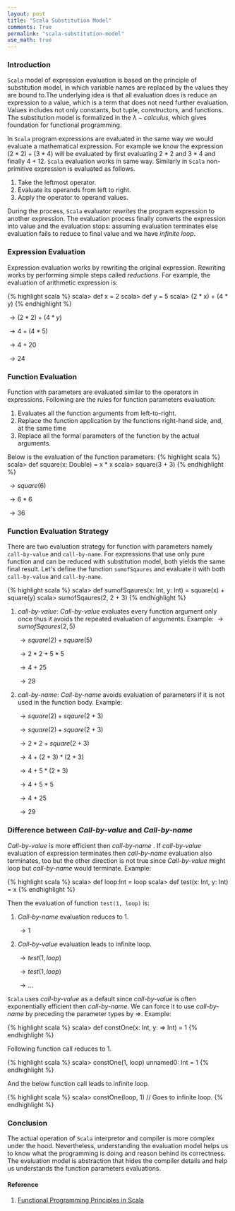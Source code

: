 ```yaml
---
layout: post
title: "Scala Substitution Model"
comments: True
permalink: "scala-substitution-model"
use_math: true
---
```


### Introduction

`Scala` model of expression evaluation is based on the principle of substitution
model, in which variable names are replaced by the values they are bound to.The underlying
idea is that all evaluation does is reduce an expression to a value, which is a term that
does not need further evaluation. Values includes not only constants, but tuple, constructors, and
functions. The substitution model is formalized in the $\lambda-calculus$, which gives foundation for functional programming.

In `Scala` program expressions are evaluated in the same way we would evaluate a mathematical expression. For example we know the expression $(2 * 2) + (3 * 4)$ will be evaluated by first evaluating $2 * 2$ and $3 * 4$ and finally $4 + 12$. `Scala` evaluation works in same way. Similarly in `Scala` non-primitive expression is evaluated as follows.

1. Take the leftmost operator.
2. Evaluate its operands from left to right.
3. Apply the operator to operand values.

During the process, `Scala` evaluator *rewrites* the program expression to another expression. The evaluation process finally converts the expression into value and the evaluation stops: assuming evaluation terminates else evaluation fails to reduce to final value and we have *infinite loop*.

### Expression Evaluation
Expression evaluation works by rewriting the original expression. Rewriting works by performing simple steps called *reductions*. For example, the evaluation of arithmetic expression is:

{% highlight scala %}
  scala> def x = 2
  scala> def y = 5
  scala> (2 * x) + (4 * y)
{% endhighlight %}

$\to (2 * 2) + (4 * y)$

$\to 4 + (4 * 5)$

$\to 4 + 20$

$\to 24$

### Function Evaluation
Function with parameters are evaluated similar to the operators in expressions. Following are the rules for function parameters evaluation:
1. Evaluates all the function arguments from left-to-right.
2. Replace the function application by the functions right-hand side, and, at the same time
3. Replace all the formal parameters of the function by the actual arguments.

Below is the evaluation of the function parameters:
{% highlight scala %}
  scala> def square(x: Double) = x * x
  scala> square(3 + 3)
{% endhighlight %}

$\to square(6)$

$\to 6 * 6$

$\to 36$

### Function Evaluation Strategy
There are two evaluation strategy for function with parameters namely `call-by-value` and `call-by-name`. For expressions that use only pure function and can be reduced with substitution model, both yields the same final result. Let's define the function `sumofSqaures` and evaluate it with both `call-by-value` and `call-by-name`.

{% highlight scala %}
  scala> def sumofSqaures(x: Int, y: Int) = square(x) + square(y)
  scala> sumofSqaures(2, 2 + 3)
{% endhighlight %}

1. *call-by-value*: *Call-by-value* evaluates every function argument only once thus it avoids the repeated evaluation of arguments. Example:
$\to sumofSqaures(2, 5)$

    $\to square(2) + square(5)$

    $\to 2*2 + 5 * 5$

    $\to 4 + 25$

    $\to 29$
2. *call-by-name*: *Call-by-name* avoids evaluation of parameters if it is not used in the function body. Example:

    $\to square(2) + sqaure(2 + 3)$

    $\to square(2) + square( 2 + 3)$

    $\to 2 * 2 + square(2 + 3)$

    $\to 4 + (2 + 3) * (2 + 3)$

    $\to 4 + 5 * (2 * 3)$

    $\to 4 + 5 * 5$

    $\to 4 + 25$

    $\to 29$

### Difference between *Call-by-value* and  *Call-by-name*
  *Call-by-value* is more efficient then *call-by-name* . If *call-by-value* evaluation of expression terminates then *call-by-name* evaluation also terminates, too but the other direction is not true since *Call-by-value*  might loop but *call-by-name* would terminate. Example:

  {% highlight scala %}
    scala> def loop:Int = loop
    scala> def test(x: Int, y: Int) = x {% endhighlight %}

  Then the evaluation of function `test(1, loop)` is:


  1. *Call-by-name* evaluation reduces to $1$.

     $\to 1$

  2. *Call-by-value* evaluation leads to infinite loop.

     $\to test(1, loop)$

     $\to test(1, loop)$

     $\to ...$

 `Scala` uses *call-by-value* as a default since *call-by-value* is often exponentially efficient then *call-by-name*. We can force it to use *call-by-name* by preceding the parameter types by $\Rightarrow$. Example:

 {% highlight scala %}
  scala> def constOne(x: Int, y: => Int) = 1 {% endhighlight %}

Following function call reduces to 1.

{% highlight scala %}
  scala> constOne(1, loop)
  unnamed0: Int = 1
{% endhighlight %}

And the below function call leads to infinite loop.

{% highlight scala %}
  scala> constOne(loop, 1) // Goes to infinite loop.
{% endhighlight %}

### Conclusion
The actual operation of `Scala` interpretor and compiler is more complex under the hood. Nevertheless, understanding the evaluation model helps us to know what the programming is doing and reason behind its correctness. The evaluation model is abstraction that hides the compiler details and help us understands the function parameters evaluations.

#### Reference
1. [Functional Programming Principles in Scala](https://www.coursera.org/learn/progfun1/home/welcome)
